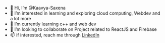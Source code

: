 - 👋 Hi, I’m @Kaavya-Saxena
- 👀 I’m interested in learning and exploring cloud computing, Webdev and a lot more
- 🌱 I’m currently learning c++ and web dev
- 💞️ I’m looking to collaborate on Project related to ReactJS and Firebase
- 📫 if interested, reach me through <a href="https://www.linkedin.com/in/kaavya-saxena/">LinkedIn</a>

<!---
Kaavya-Saxena/Kaavya-Saxena is a ✨ special ✨ repository because its `README.md` (this file) appears on your GitHub profile.
You can click the Preview link to take a look at your changes.
--->
